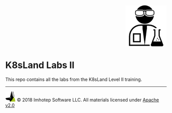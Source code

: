 <div align="right" style="margin-top:10px">
  <img src="assets/lab.png" width="128" height="auto"/>
</div>

# K8sLand Labs II

This repo contains all the labs from the K8sLand Level II training.

---
<img src="assets/imhotep_logo.png" width="32" height="auto"/> © 2018 Imhotep Software LLC.
All materials licensed under [Apache v2.0](http://www.apache.org/licenses/LICENSE-2.0)